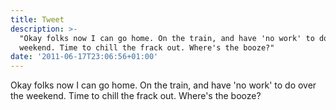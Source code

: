 ```yaml
---
title: Tweet
description: >-
  "Okay folks now I can go home. On the train, and have 'no work' to do over the
  weekend. Time to chill the frack out. Where's the booze?"
date: '2011-06-17T23:06:56+01:00'
---
```

Okay folks now I can go home. On the train, and have 'no work' to do over the weekend. Time to chill the frack out. Where's the booze?
